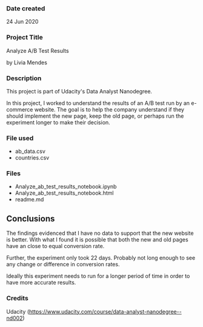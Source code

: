 ### Date created
24 Jun 2020

### Project Title
Analyze A/B Test Results

by Livia Mendes

### Description
This project is part of Udacity's Data Analyst Nanodegree.

In this project, I worked to understand the results of an A/B test run by an e-commerce website. The goal is to help the company understand if they should implement the new page, keep the old page, or perhaps run the experiment longer to make their decision.

### File used
- ab_data.csv
- countries.csv

### Files
- Analyze_ab_test_results_notebook.ipynb
- Analyze_ab_test_results_notebook.html
- readme.md

## Conclusions

The findings evidenced that I have no data to support that the new website is better. With what I found it is possible that both the new and old pages have an close to equal conversion rate.

Further, the experiment only took 22 days. Probably not long enough to see any change or difference in conversion rates.

Ideally this experiment needs to run for a longer period of time in order to have more accurate results.

### Credits
Udacity (https://www.udacity.com/course/data-analyst-nanodegree--nd002)
